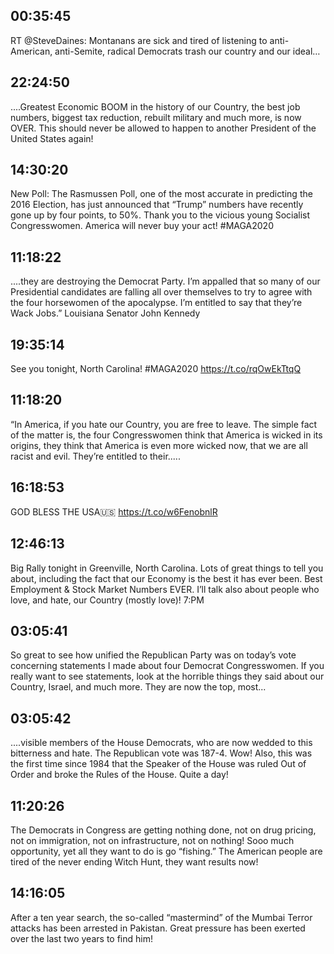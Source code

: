 ## 00:35:45
RT @SteveDaines: Montanans are sick and tired of listening to anti-American, anti-Semite, radical Democrats trash our country and our ideal…
## 22:24:50
....Greatest Economic BOOM in the history of our Country, the best job numbers, biggest tax reduction, rebuilt military and much more, is now OVER. This should never be allowed to happen to another President of the United States again!
## 14:30:20
New Poll: The Rasmussen Poll, one of the most accurate in predicting the 2016 Election, has just announced that “Trump” numbers have recently gone up by four points, to 50%. Thank you to the vicious young Socialist Congresswomen. America will never buy your act!  #MAGA2020
## 11:18:22
....they are destroying the Democrat Party. I’m appalled that so many of our Presidential candidates are falling all over themselves to try to agree with the four horsewomen of the apocalypse. I’m entitled to say that they’re Wack Jobs.”  Louisiana Senator John Kennedy
## 19:35:14
See you tonight, North Carolina! #MAGA2020 https://t.co/rqOwEkTtqQ
## 11:18:20
“In America, if you hate our Country, you are free to leave. The simple fact of the matter is, the four Congresswomen think that America is wicked in its origins, they think that America is even more wicked now, that we are all racist and evil. They’re entitled to their.....
## 16:18:53
GOD BLESS THE USA🇺🇸 https://t.co/w6FenobnlR
## 12:46:13
Big Rally tonight in Greenville, North Carolina. Lots of great things to tell you about, including the fact that our Economy is the best it has ever been. Best Employment &amp; Stock Market Numbers EVER. I’ll talk also about people who love, and hate, our Country (mostly love)!  7:PM
## 03:05:41
So great to see how unified the Republican Party was on today’s vote concerning statements I made about four Democrat Congresswomen. If you really want to see statements, look at the horrible things they said about our Country, Israel, and much more. They are now the top, most...
## 03:05:42
....visible members of the House Democrats, who are now wedded to this bitterness and hate. The Republican vote was 187-4. Wow! Also, this was the first time since 1984 that the Speaker of the House was ruled Out of Order and broke the Rules of the House. Quite a day!
## 11:20:26
The Democrats in Congress are getting nothing done, not on drug pricing, not on immigration, not on infrastructure, not on nothing! Sooo much opportunity, yet all they want to do is go “fishing.” The American people are tired of the never ending Witch Hunt, they want results now!
## 14:16:05
After a ten year search, the so-called “mastermind” of the Mumbai Terror attacks has been arrested in Pakistan. Great pressure has been exerted over the last two years to find him!
